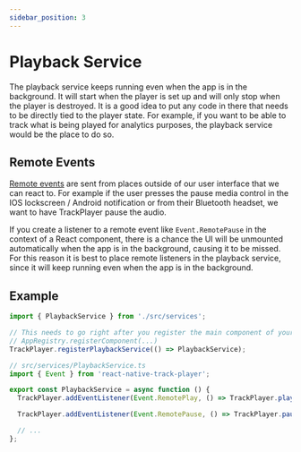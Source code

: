 ```yaml
---
sidebar_position: 3
---
```


# Playback Service

The playback service keeps running even when the app is in the background. It will start when the player is set up and will only stop when the player is destroyed. It is a good idea to put any code in there that needs to be directly tied to the player state. For example, if you want to be able to track what is being played for analytics purposes, the playback service would be the place to do so.

## Remote Events

[Remote events](../api/events.md#media-controls) are sent from places outside of our user interface that we can react to. For example if the user presses the pause media control in the IOS lockscreen / Android notification or from their Bluetooth headset, we want to have TrackPlayer pause the audio.

If you create a listener to a remote event like `Event.RemotePause` in the context of a React component, there is a chance the UI will be unmounted automatically when the app is in the background, causing it to be missed. For this reason it is best to place remote listeners in the playback service, since it will keep running even when the app is in the background.

## Example

```js
import { PlaybackService } from './src/services';

// This needs to go right after you register the main component of your app
// AppRegistry.registerComponent(...)
TrackPlayer.registerPlaybackService(() => PlaybackService);
```

```ts
// src/services/PlaybackService.ts
import { Event } from 'react-native-track-player';

export const PlaybackService = async function () {
  TrackPlayer.addEventListener(Event.RemotePlay, () => TrackPlayer.play());

  TrackPlayer.addEventListener(Event.RemotePause, () => TrackPlayer.pause());

  // ...
};
```
